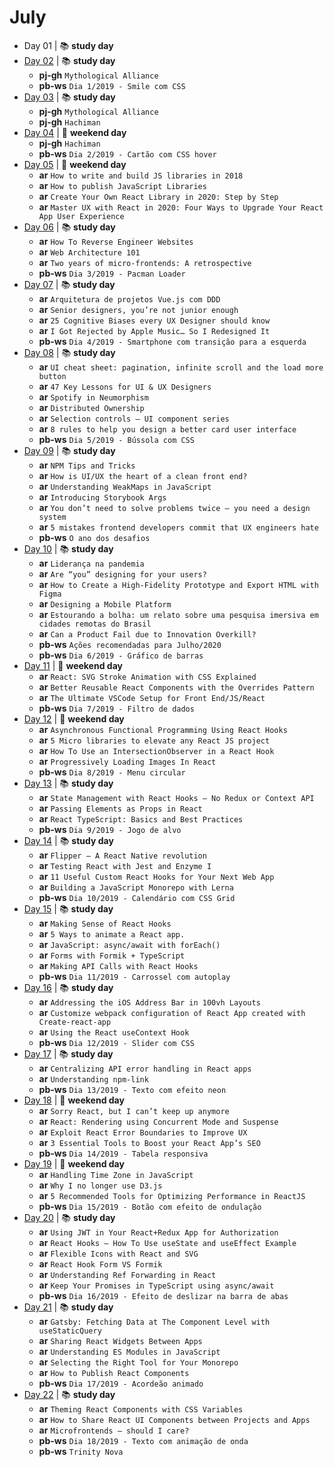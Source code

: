 # July

- Day 01 | :books: **study day**
- [Day 02](07-02-2020.md) | :books: **study day**
  - **pj-gh** `Mythological Alliance`
  - **pb-ws** `Dia 1/2019 - Smile com CSS`
- [Day 03](07-03-2020.md) | :books: **study day**
  - **pj-gh** `Mythological Alliance`
  - **pj-gh** `Hachiman`
- [Day 04](07-04-2020.md) | :sunrise_over_mountains: **weekend day**
  - **pj-gh** `Hachiman`
  - **pb-ws** `Dia 2/2019 - Cartão com CSS hover`
- [Day 05](07-05-2020.md) | :sunrise_over_mountains: **weekend day**
  - **ar** `How to write and build JS libraries in 2018`
  - **ar** `How to publish JavaScript Libraries`
  - **ar** `Create Your Own React Library in 2020: Step by Step`
  - **ar** `Master UX with React in 2020: Four Ways to Upgrade Your React App User Experience`
- [Day 06](07-06-2020.md) | :books: **study day**
  - **ar** `How To Reverse Engineer Websites`
  - **ar** `Web Architecture 101`
  - **ar** `Two years of micro-frontends: A retrospective`
  - **pb-ws** `Dia 3/2019 - Pacman Loader`
- [Day 07](07-07-2020.md) | :books: **study day**
  - **ar** `Arquitetura de projetos Vue.js com DDD`
  - **ar** `Senior designers, you’re not junior enough`
  - **ar** `25 Cognitive Biases every UX Designer should know`
  - **ar** `I Got Rejected by Apple Music… So I Redesigned It`
  - **pb-ws** `Dia 4/2019 - Smartphone com transição para a esquerda`
- [Day 08](07-08-2020.md) | :books: **study day**
  - **ar** `UI cheat sheet: pagination, infinite scroll and the load more button`
  - **ar** `47 Key Lessons for UI & UX Designers`
  - **ar** `Spotify in Neumorphism`
  - **ar** `Distributed Ownership`
  - **ar** `Selection controls — UI component series`
  - **ar** `8 rules to help you design a better card user interface`
  - **pb-ws** `Dia 5/2019 - Bússola com CSS`
- [Day 09](07-09-2020.md) | :books: **study day**
  - **ar** `NPM Tips and Tricks`
  - **ar** `How is UI/UX the heart of a clean front end?`
  - **ar** `Understanding WeakMaps in JavaScript`
  - **ar** `Introducing Storybook Args`
  - **ar** `You don’t need to solve problems twice — you need a design system`
  - **ar** `5 mistakes frontend developers commit that UX engineers hate`
  - **pb-ws** `O ano dos desafios`
- [Day 10](07-10-2020.md) | :books: **study day**
  - **ar** `Liderança na pandemia`
  - **ar** `Are “you” designing for your users?`
  - **ar** `How to Create a High-Fidelity Prototype and Export HTML with Figma`
  - **ar** `Designing a Mobile Platform`
  - **ar** `Estourando a bolha: um relato sobre uma pesquisa imersiva em cidades remotas do Brasil`
  - **ar** `Can a Product Fail due to Innovation Overkill?`
  - **pb-ws** `Ações recomendadas para Julho/2020`
  - **pb-ws** `Dia 6/2019 - Gráfico de barras`
- [Day 11](07-11-2020.md) | :sunrise_over_mountains: **weekend day**
  - **ar** `React: SVG Stroke Animation with CSS Explained`
  - **ar** `Better Reusable React Components with the Overrides Pattern`
  - **ar** `The Ultimate VSCode Setup for Front End/JS/React`
  - **pb-ws** `Dia 7/2019 - Filtro de dados`
- [Day 12](07-12-2020.md) | :sunrise_over_mountains: **weekend day**
  - **ar** `Asynchronous Functional Programming Using React Hooks`
  - **ar** `5 Micro libraries to elevate any React JS project`
  - **ar** `How To Use an IntersectionObserver in a React Hook`
  - **ar** `Progressively Loading Images In React`
  - **pb-ws** `Dia 8/2019 - Menu circular`
- [Day 13](07-13-2020.md) | :books: **study day**
  - **ar** `State Management with React Hooks — No Redux or Context API`
  - **ar** `Passing Elements as Props in React`
  - **ar** `React TypeScript: Basics and Best Practices`
  - **pb-ws** `Dia 9/2019 - Jogo de alvo`
- [Day 14](07-14-2020.md) | :books: **study day**
  - **ar** `Flipper — A React Native revolution`
  - **ar** `Testing React with Jest and Enzyme I`
  - **ar** `11 Useful Custom React Hooks for Your Next Web App`
  - **ar** `Building a JavaScript Monorepo with Lerna`
  - **pb-ws** `Dia 10/2019 - Calendário com CSS Grid`
- [Day 15](07-15-2020.md) | :books: **study day**
  - **ar** `Making Sense of React Hooks`
  - **ar** `5 Ways to animate a React app.`
  - **ar** `JavaScript: async/await with forEach()`
  - **ar** `Forms with Formik + TypeScript`
  - **ar** `Making API Calls with React Hooks`
  - **pb-ws** `Dia 11/2019 - Carrossel com autoplay`
- [Day 16](07-16-2020.md) | :books: **study day**
  - **ar** `Addressing the iOS Address Bar in 100vh Layouts`
  - **ar** `Customize webpack configuration of React App created with Create-react-app`
  - **ar** `Using the React useContext Hook`
  - **pb-ws** `Dia 12/2019 - Slider com CSS`
- [Day 17](07-17-2020.md) | :books: **study day**
  - **ar** `Centralizing API error handling in React apps`
  - **ar** `Understanding npm-link`
  - **pb-ws** `Dia 13/2019 - Texto com efeito neon`
- [Day 18](07-18-2020.md) | :sunrise_over_mountains: **weekend day**
  - **ar** `Sorry React, but I can’t keep up anymore`
  - **ar** `React: Rendering using Concurrent Mode and Suspense`
  - **ar** `Exploit React Error Boundaries to Improve UX`
  - **ar** `3 Essential Tools to Boost your React App’s SEO`
  - **pb-ws** `Dia 14/2019 - Tabela responsiva`
- [Day 19](07-19-2020.md) | :sunrise_over_mountains: **weekend day**
  - **ar** `Handling Time Zone in JavaScript`
  - **ar** `Why I no longer use D3.js`
  - **ar** `5 Recommended Tools for Optimizing Performance in ReactJS`
  - **pb-ws** `Dia 15/2019 - Botão com efeito de ondulação`
- [Day 20](07-20-2020.md) | :books: **study day**
  - **ar** `Using JWT in Your React+Redux App for Authorization`
  - **ar** `React Hooks — How To Use useState and useEffect Example`
  - **ar** `Flexible Icons with React and SVG`
  - **ar** `React Hook Form VS Formik`
  - **ar** `Understanding Ref Forwarding in React`
  - **ar** `Keep Your Promises in TypeScript using async/await`
  - **pb-ws** `Dia 16/2019 - Efeito de deslizar na barra de abas`
- [Day 21](07-21-2020.md) | :books: **study day**
  - **ar** `Gatsby: Fetching Data at The Component Level with useStaticQuery`
  - **ar** `Sharing React Widgets Between Apps`
  - **ar** `Understanding ES Modules in JavaScript`
  - **ar** `Selecting the Right Tool for Your Monorepo`
  - **ar** `How to Publish React Components`
  - **pb-ws** `Dia 17/2019 - Acordeão animado`
- [Day 22](07-22-2020.md) | :books: **study day**
  - **ar** `Theming React Components with CSS Variables`
  - **ar** `How to Share React UI Components between Projects and Apps`
  - **ar** `Microfrontends — should I care?`
  - **pb-ws** `Dia 18/2019 - Texto com animação de onda`
  - **pb-ws** `Trinity Nova`

